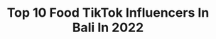 ---
title: Top 10 Food TikTok Influencers In Bali In 2022
description: >-
  Find top food TikTok influencers in Bali in 2022. Most popular hashtags: #fyp #foryou #food #foryoupage.
platform: TikTok
hits: 6
text_top: See the best TikTok influencers on inBeat.
text_bottom: Our search engine aggregates 6 TikTok influencers like this in Bali, Indonesia for you to work with.
profiles:
  - username: "traveloka"
    fullname: >-
      Traveloka
    bio: >-
      Travel & Lifestyle Experience Planning & Booking Platform
    location: "Indonesia"
    followers: 558300
    engagement: 654
    commentsToLikes: 0.012634
    id: ckbqu4kdjel220j23nsfuq23x
    verified: true
    hashtags: "#fyp, #traveloka, #tiktokfoodie, #hotel"
  - username: "positivlytunes"
    fullname: >-
      Tooneytunes 
    bio: >-
      Code : TUNES15 Currently in Bali, Indonesia Follow me on Instagram @Nytunes
    location: "Indonesia"
    followers: 7249
    engagement: 364
    commentsToLikes: 0.057614
    id: ck81quvick2130j78sg350vg3
    verified: false
    hashtags: "#tropical, #fyp, #fypchallenge, #howto"
  - username: "5.5fttall"
    fullname: >-
      GrattedCarrot🥕
    bio: >-
      
    location: "Indonesia"
    followers: 9146
    engagement: 958
    commentsToLikes: 0.041116
    id: ckcja60p788wq0j23xszl65sp
    verified: false
    hashtags: "#fyp, #foryoupage, #keciltapingeselin, #samasamadirumah"
  - username: "ohh_tsubo"
    fullname: >-
      Ohh_tsubo
    bio: >-
      Animal lover. Seeking the extraordinary in everyday. Insta : @ohh_tsubo ⬆️
    location: "Indonesia"
    followers: 459300
    engagement: 669
    commentsToLikes: 0.025612
    id: ck8135jgqzys10j78sqpgnh79
    verified: false
    hashtags: "#meetmypet, #zyxcba, #caracal, #catsoftiktok"
  - username: "choiibad1"
    fullname: >-
      Choi Ibad
    bio: >-
      Urban Gardener YOUTUBE 👇
    location: "Indonesia"
    followers: 71200
    engagement: 528
    commentsToLikes: 0.030130
    id: ckcjaq4hr8k3h0j2359o7e859
    verified: false
    hashtags: "#home, #giveaway, #tanaman, #samasamabelajar"
  - username: "aleyamax"
    fullname: >-
      Aleyamax
    bio: >-
      🇮🇩 🇩🇪 | just for fun IG : Aleyamax Youtube : Aleya & Max
    location: "Indonesia"
    followers: 24800
    engagement: 327
    commentsToLikes: 0.045370
    id: ckc356mk2ugek0j23dvptauau
    verified: false
    hashtags: "#foryou, #failed, #mixedcouple, #voiceeffects"
  - username: "agatillano"
    fullname: >-
      RAIKANTOPHINO (พี่โน่)
    bio: >-
      ผมรู้ว่าผมไม่หล่อ แต่ผมพยายามจะเป็นคนตลก ❤️ Food, Travel, Comedy 🇮🇩🇹🇭
    location: "Indonesia"
    followers: 108800
    engagement: 1039
    commentsToLikes: 0.045833
    id: ck9kduzc2w0se0j78zpvhbnu4
    verified: false
    hashtags: "#raikantopeni, #korea, #solo, #viensboys"
  - username: "cia.hartono"
    fullname: >-
      ciA☁️🐝
    bio: >-
      Jangan lupa follow instagram : cia.hartono! CEO of grocery,food & slime vlogs 🐝
    location: "Indonesia"
    followers: 1500000
    engagement: 1793
    commentsToLikes: 0.007861
    id: ck83zpw5f1you0j782b5g58ta
    verified: false
    hashtags: "#magicscan, #duet"
  - username: "food.hunting"
    fullname: >-
      Food Hunting 👣😋
    bio: >-
      Good Food is Good Mood😋 🌭🌮🌯🍔🍗🍙🍜🍝🍦🍧🍨🍟 📧 : food.hunting@aol.com
    location: "Indonesia"
    followers: 473400
    engagement: 974
    commentsToLikes: 0.006436
    id: ck8ae316z9d700j7898c1gzog
    verified: false
    hashtags: "#food, #foodie, #latteart, #foryou"
  - username: "ivyfeb"
    fullname: >-
      ivyfeb ☁️
    bio: >-
      20 Review barang ngeracun art beauty fashion food ig : ivyfeb Tiktok2: @ivyfeb00
    location: "Indonesia"
    followers: 1800000
    engagement: 1287
    commentsToLikes: 0.005591
    id: ckcjjtewndlp30j23rjo1yw4o
    verified: false
    hashtags: "#fyp, #skincare, #fashion, #baju"
---